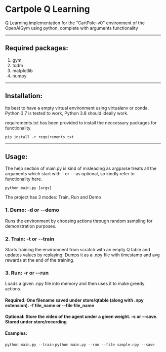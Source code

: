 # Cartpole Q Learning
Q Learning implementation for the "CartPole-v0" environment of the OpenAIGym using python, complete with arguments functionality

<hr>

## Required packages:
1. gym
2. tqdm
3. matplotlib
4. numpy

<hr>

## Installation:
Its best to have a empty virtual environment using virtualenv or conda. Python 3.7 is tested to work, Python 3.8 should ideally work.

requirements.txt has been provided to install the neccessary packages for functionality.

```pip install -r requirements.txt```

<hr>

## Usage:
The help section of main.py is kind of misleading as argparse treats all the arguments which start with - or -- as optional, so kindly refer to functionality here.

```python main.py [args]```

The project has 3 modes: Train, Run and Demo

### 1. Demo: -d or --demo
Runs the environment by choosing actions through random sampling for demonstration purposes.

### 2. Train: -t or --train
Starts training the environment from scratch with an empty Q table and updates values by replaying. Dumps it as a .npy file with timestamp and avg rewards at the end of the training.

### 3. Run: -r or --run
Loads a given .npy file into memory and then uses it to make greedy actions.

#### Required: One filename saved under store/qtable (along with .npy extension). -f file_name or --file file_name

#### Optional: Store the video of the agent under a given weight. -s or --save. Stored under store/recording

#### Examples:
```python main.py --train```
```python main.py --run --file sample.npy --save```
